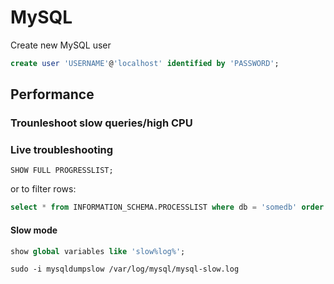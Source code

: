 # MySQL

Create new MySQL user

```SQL
create user 'USERNAME'@'localhost' identified by 'PASSWORD';
```

## Performance

### Trounleshoot slow queries/high CPU

### Live troubleshooting

`SHOW FULL PROGRESSLIST;`

or to filter rows:

```SQL
select * from INFORMATION_SCHEMA.PROCESSLIST where db = 'somedb' order by Time desc;
```

#### Slow mode

```SQL
show global variables like 'slow%log%';
```

`sudo -i mysqldumpslow /var/log/mysql/mysql-slow.log`
